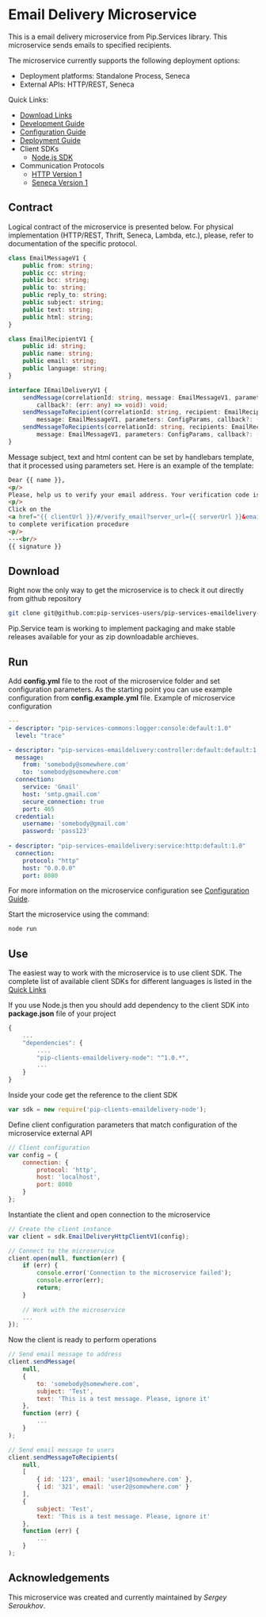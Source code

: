# Email Delivery Microservice

This is a email delivery microservice from Pip.Services library. 
This microservice sends emails to specified recipients.

The microservice currently supports the following deployment options:
* Deployment platforms: Standalone Process, Seneca
* External APIs: HTTP/REST, Seneca

<a name="links"></a> Quick Links:

* [Download Links](doc/Downloads.md)
* [Development Guide](doc/Development.md)
* [Configuration Guide](doc/Configuration.md)
* [Deployment Guide](doc/Deployment.md)
* Client SDKs
  - [Node.js SDK](https://github.com/pip-services-users/pip-clients-emaildelivery-node)
* Communication Protocols
  - [HTTP Version 1](doc/HttpProtocolV1.md)
  - [Seneca Version 1](doc/SenecaProtocolV1.md)

##  Contract

Logical contract of the microservice is presented below. For physical implementation (HTTP/REST, Thrift, Seneca, Lambda, etc.),
please, refer to documentation of the specific protocol.

```typescript
class EmailMessageV1 {
    public from: string;
    public cc: string;
    public bcc: string;
    public to: string;
    public reply_to: string;
    public subject: string;
    public text: string;
    public html: string;
}

class EmailRecipientV1 {
    public id: string;
    public name: string;
    public email: string;
    public language: string;
}

interface IEmailDeliveryV1 {
    sendMessage(correlationId: string, message: EmailMessageV1, parameters: ConfigParams,
        callback?: (err: any) => void): void;
    sendMessageToRecipient(correlationId: string, recipient: EmailRecipientV1,
        message: EmailMessageV1, parameters: ConfigParams, callback?: (err: any) => void);
    sendMessageToRecipients(correlationId: string, recipients: EmailRecipientV1[],
        message: EmailMessageV1, parameters: ConfigParams, callback?: (err: any) => void): void;
}
```

Message subject, text and html content can be set by handlebars template, that it processed using parameters set. Here is an example of the template:

```html
Dear {{ name }},
<p/>
Please, help us to verify your email address. Your verification code is {{ code }}.
<p/>
Click on the 
<a href="{{ clientUrl }}/#/verify_email?server_url={{ serverUrl }}&email={{ email }}&code={{ code }}">link</a>
to complete verification procedure
<p/>
---<br/>
{{ signature }}
```

## Download

Right now the only way to get the microservice is to check it out directly from github repository
```bash
git clone git@github.com:pip-services-users/pip-services-emaildelivery-node.git
```

Pip.Service team is working to implement packaging and make stable releases available for your 
as zip downloadable archieves.

## Run

Add **config.yml** file to the root of the microservice folder and set configuration parameters.
As the starting point you can use example configuration from **config.example.yml** file. 
Example of microservice configuration
```yaml
---
- descriptor: "pip-services-commons:logger:console:default:1.0"
  level: "trace"

- descriptor: "pip-services-emaildelivery:controller:default:default:1.0"
  message:
    from: 'somebody@somewhere.com'
    to: 'somebody@somewhere.com'
  connection:
    service: 'Gmail'
    host: 'smtp.gmail.com'
    secure_connection: true
    port: 465
  credential:
    username: 'somebody@gmail.com'
    password: 'pass123'
  
- descriptor: "pip-services-emaildelivery:service:http:default:1.0"
  connection:
    protocol: "http"
    host: "0.0.0.0"
    port: 8080
```
 
For more information on the microservice configuration see [Configuration Guide](Configuration.md).

Start the microservice using the command:
```bash
node run
```

## Use

The easiest way to work with the microservice is to use client SDK. 
The complete list of available client SDKs for different languages is listed in the [Quick Links](#links)

If you use Node.js then you should add dependency to the client SDK into **package.json** file of your project
```javascript
{
    ...
    "dependencies": {
        ....
        "pip-clients-emaildelivery-node": "^1.0.*",
        ...
    }
}
```

Inside your code get the reference to the client SDK
```javascript
var sdk = new require('pip-clients-emaildelivery-node');
```

Define client configuration parameters that match configuration of the microservice external API
```javascript
// Client configuration
var config = {
    connection: {
        protocol: 'http',
        host: 'localhost', 
        port: 8080
    }
};
```

Instantiate the client and open connection to the microservice
```javascript
// Create the client instance
var client = sdk.EmailDeliveryHttpClientV1(config);

// Connect to the microservice
client.open(null, function(err) {
    if (err) {
        console.error('Connection to the microservice failed');
        console.error(err);
        return;
    }
    
    // Work with the microservice
    ...
});
```

Now the client is ready to perform operations
```javascript
// Send email message to address
client.sendMessage(
    null,
    { 
        to: 'somebody@somewhere.com',
        subject: 'Test',
        text: 'This is a test message. Please, ignore it'
    },
    function (err) {
        ...
    }
);
```

```javascript
// Send email message to users
client.sendMessageToRecipients(
    null,
    [
        { id: '123', email: 'user1@somewhere.com' },
        { id: '321', email: 'user2@somewhere.com' }
    ],
    { 
        subject: 'Test',
        text: 'This is a test message. Please, ignore it'
    },
    function (err) {
        ...
    }
);
```

## Acknowledgements

This microservice was created and currently maintained by *Sergey Seroukhov*.

